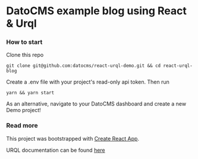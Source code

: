 # DatoCMS example blog using React & Urql

### How to start

Clone this repo

```
git clone git@github.com:datocms/react-urql-demo.git && cd react-urql-blog
```

Create a .env file with your project's read-only api token. Then run

```
yarn && yarn start
```

As an alternative, navigate to your DatoCMS dashboard and create a new Demo project!

### Read more

This project was bootstrapped with [Create React App](https://github.com/facebookincubator/create-react-app).

URQL documentation can be found [here](https://github.com/FormidableLabs/urql)
